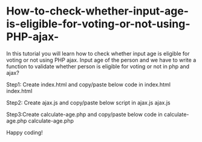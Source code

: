 # How-to-check-whether-input-age-is-eligible-for-voting-or-not-using-PHP-ajax-
In this tutorial you will learn how to check whether input age is eligible for voting or not using PHP ajax.
Input age of the person and we have to write a function to validate whether person is eligible for voting or not in php and ajax? 

Step1: Create index.html and copy/paste below code in index.html
index.html

Step2: Create ajax.js and copy/paste below script in ajax.js
ajax.js


Step3:Create calculate-age.php and copy/paste below code in calculate-age.php
calculate-age.php

Happy coding!

